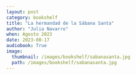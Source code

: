 ```yaml
---
layout: post
category: bookshelf
title: "La hermandad de la Sábana Santa"
author: "Julia Navarro"
when: Agosto 2023
date: 2023-08-17
audiobook: True
image:
  thumbnail: /images/bookshelf/sabanasanta.jpg
  path: /images/bookshelf/sabanasanta.jpg
---
```

